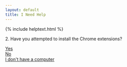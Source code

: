 ```yaml
---
layout: default
title: I Need Help
---
```


{% include helptext.html %}

<p class="h3 mb-4">2. Have you attempted to install the Chrome extensions?</p>

<div class="row">
  <div class="col mx-auto"><a class="btn btn-success btn-lg btn-block py-md-3" href="/help-3">Yes</a></div>
  <div class="col mx-auto"><a class="btn btn-info btn-lg btn-block py-md-3" href="/video">No</a></div>
  <div class="col mx-auto"><a class="btn btn-warning btn-lg btn-block py-md-3" href="/help-5">I don't have a computer</a></div>
</div>
